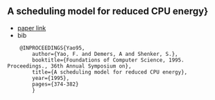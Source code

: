 A scheduling model for reduced CPU energy}
---

- [paper link](http://ieeexplore.ieee.org/xpls/abs_all.jsp?arnumber=492493&tag=1)
- bib
```
	@INPROCEEDINGS{Yao95, 
		author={Yao, F. and Demers, A and Shenker, S.}, 
		booktitle={Foundations of Computer Science, 1995. Proceedings., 36th Annual Symposium on}, 
		title={A scheduling model for reduced CPU energy}, 
		year={1995}, 
		pages={374-382}	
		}
```